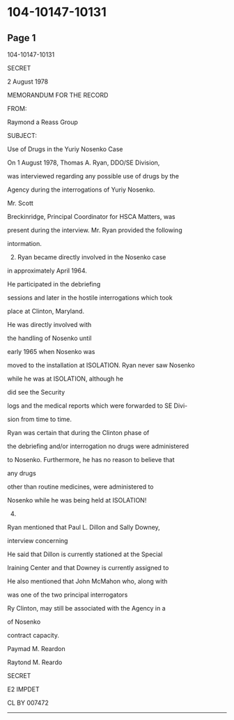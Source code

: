 # 104-10147-10131

## Page 1

104-10147-10131

SECRET

2 August 1978

MEMORANDUM FOR THE RECORD

FROM:

Raymond a Reass Group

SUBJECT:

Use of Drugs in the Yuriy Nosenko Case

On 1 August 1978, Thomas A. Ryan, DDO/SE Division,

was interviewed regarding any possible use of drugs by the

Agency during the interrogations of Yuriy Nosenko.

Mr. Scott

Breckinridge, Principal Coordinator for HSCA Matters, was

present during the interview. Mr. Ryan provided the following

intormation.

2. Ryan became directly involved in the Nosenko case

in approximately April 1964.

He participated in the debriefing

sessions and later in the hostile interrogations which took

place at Clinton, Maryland.

He was directly involved with

the handling of Nosenko until

early 1965 when Nosenko was

moved to the installation at ISOLATION. Ryan never saw Nosenko

while he was at ISOLATION, although he

did see the Security

logs and the medical reports which were forwarded to SE Divi-

sion from time to time.

Ryan was certain that during the Clinton phase of

the debriefing and/or interrogation no drugs were administered

to Nosenko. Furthermore, he has no reason to believe that

any drugs

other than routine medicines, were administered to

Nosenko while he was being held at ISOLATION!

4.

Ryan mentioned that Paul L. Dillon and Sally Downey,

interview concerning

He said that Dillon is currently stationed at the Special

Iraining Center and that Downey is currently assigned to

He also mentioned that John McMahon who, along with

was one of the two principal interrogators

Ry Clinton, may still be associated with the Agency in a

of Nosenko

contract capacity.

Paymad M. Reardon

Raytond M. Reardo

SECRET

E2 IMPDET

CL BY 007472

---

